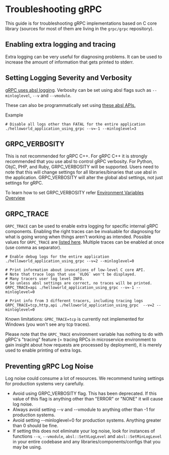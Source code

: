 # Troubleshooting gRPC

This guide is for troubleshooting gRPC implementations based on C core library (sources for most of them are living in the `grpc/grpc` repository).

## Enabling extra logging and tracing

Extra logging can be very useful for diagnosing problems. It can be used to increase the amount of information
that gets printed to stderr.

## Setting Logging Severity and Verbosity

[gRPC uses absl logging](https://abseil.io/docs/cpp/guides/logging).
Verbosity can be set using absl flags such as
`--minloglevel`, `--v` and `--vmodule`.

These can also be programmatically set using
[these absl APIs.](https://github.com/abseil/abseil-cpp/blob/master/absl/log/globals.h)

Example
```
# Disable all logs other than FATAL for the entire application
./helloworld_application_using_grpc --v=-1 --minloglevel=3
```

## GRPC_VERBOSITY
This is not recommended for gRPC C++. For gRPC C++ it is strongly recommended that you use absl to control gRPC verbosity. For Python, ObjC, PHP, and Ruby, GRPC_VERBOSITY will be supported. Users need to note that this will change settings for all libraries/binaries that use absl in the application. GRPC_VERBOSITY will alter the global absl settings, not just settings for gRPC.

To learn how to set GRPC_VERBOSITY refer [Environment Variables Overview](doc/environment_variables.md)

## GRPC_TRACE

`GRPC_TRACE` can be used to enable extra logging for specific internal gRPC components. Enabling the right traces can be invaluable
for diagnosing for what is going wrong when things aren't working as intended. Possible values for `GRPC_TRACE` are [listed here](doc/trace_flags.md).
Multiple traces can be enabled at once (use comma as separator).

```
# Enable debug logs for the entire application
./helloworld_application_using_grpc --v=2 --minloglevel=0
```

```
# Print information about invocations of low-level C core API.
# Note that trace logs that use `VLOG` won't be displayed.
# Many tracers user log level INFO.
# So unless absl settings are correct, no traces will be printed.
GRPC_TRACE=api ./helloworld_application_using_grpc --v=-1 --minloglevel=0
```

```
# Print info from 3 different tracers, including tracing logs
GRPC_TRACE=tcp,http,api ./helloworld_application_using_grpc  --v=2 --minloglevel=0
```

Known limitations: `GPRC_TRACE=tcp` is currently not implemented for Windows (you won't see any tcp traces).

Please note that the `GRPC_TRACE` environment variable has nothing to do with gRPC's "tracing" feature (= tracing RPCs in
microservice environment to gain insight about how requests are processed by deployment), it is merely used to enable printing
of extra logs.

## Preventing gRPC Log Noise

Log noise could consume a lot of resources. We recommend tuning settings for production systems very carefully.
*	Avoid using GRPC_VERBOSITY flag. This has been deprecated. If this value of this flag is anything other than "ERROR" or "NONE" it will cause log noise.
*	Always avoid setting --v and --vmodule to anything other than -1 for production systems.
*	Avoid setting --minloglevel=0 for production systems. Anything greater than 0 should be fine.
*   If setting this does not eliminate your log noise, look for instances of functions `--v`, `--vmodule`, `absl::SetVLogLevel` and `absl::SetMinLogLevel` in your entire codebase and any libraries/components/configs that you may be using.
